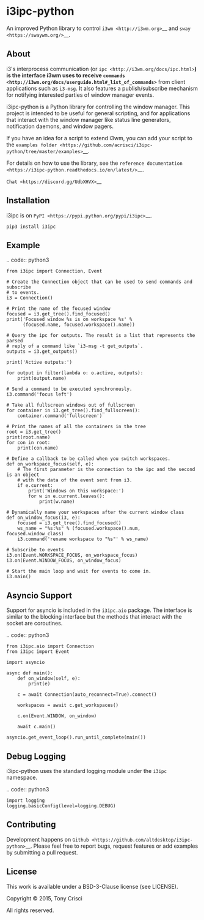 i3ipc-python
============

An improved Python library to control `i3wm <http://i3wm.org>`__ and `sway <https://swaywm.org/>`__.

About
-----

i3's interprocess communication (or `ipc <http://i3wm.org/docs/ipc.html>`__) is the interface i3wm uses to receive `commands <http://i3wm.org/docs/userguide.html#_list_of_commands>`__ from client applications such as ``i3-msg``. It also features a publish/subscribe mechanism for notifying interested parties of window manager events.

i3ipc-python is a Python library for controlling the window manager.  This project is intended to be useful for general scripting, and for applications that interact with the window manager like status line generators, notification daemons, and window pagers.

If you have an idea for a script to extend i3wm, you can add your script to the `examples folder <https://github.com/acrisci/i3ipc-python/tree/master/examples>`__.

For details on how to use the library, see the `reference documentation <https://i3ipc-python.readthedocs.io/en/latest/>`__.

`Chat <https://discord.gg/UdbXHVX>`__

Installation
------------

i3ipc is on `PyPI <https://pypi.python.org/pypi/i3ipc>`__.

``pip3 install i3ipc``

Example
-------

.. code:: python3

    from i3ipc import Connection, Event

    # Create the Connection object that can be used to send commands and subscribe
    # to events.
    i3 = Connection()

    # Print the name of the focused window
    focused = i3.get_tree().find_focused()
    print('Focused window %s is on workspace %s' %
          (focused.name, focused.workspace().name))

    # Query the ipc for outputs. The result is a list that represents the parsed
    # reply of a command like `i3-msg -t get_outputs`.
    outputs = i3.get_outputs()

    print('Active outputs:')

    for output in filter(lambda o: o.active, outputs):
        print(output.name)

    # Send a command to be executed synchronously.
    i3.command('focus left')

    # Take all fullscreen windows out of fullscreen
    for container in i3.get_tree().find_fullscreen():
        container.command('fullscreen')

    # Print the names of all the containers in the tree
    root = i3.get_tree()
    print(root.name)
    for con in root:
        print(con.name)

    # Define a callback to be called when you switch workspaces.
    def on_workspace_focus(self, e):
        # The first parameter is the connection to the ipc and the second is an object
        # with the data of the event sent from i3.
        if e.current:
            print('Windows on this workspace:')
            for w in e.current.leaves():
                print(w.name)

    # Dynamically name your workspaces after the current window class
    def on_window_focus(i3, e):
        focused = i3.get_tree().find_focused()
        ws_name = "%s:%s" % (focused.workspace().num, focused.window_class)
        i3.command('rename workspace to "%s"' % ws_name)

    # Subscribe to events
    i3.on(Event.WORKSPACE_FOCUS, on_workspace_focus)
    i3.on(Event.WINDOW_FOCUS, on_window_focus)

    # Start the main loop and wait for events to come in.
    i3.main()

Asyncio Support
---------------

Support for asyncio is included in the ``i3ipc.aio`` package. The interface is similar to the blocking interface but the methods that interact with the socket are coroutines.

.. code:: python3

    from i3ipc.aio import Connection
    from i3ipc import Event

    import asyncio

    async def main():
        def on_window(self, e):
            print(e)

        c = await Connection(auto_reconnect=True).connect()

        workspaces = await c.get_workspaces()

        c.on(Event.WINDOW, on_window)

        await c.main()

    asyncio.get_event_loop().run_until_complete(main())

Debug Logging
-------------

i3ipc-python uses the standard logging module under the `i3ipc` namespace.

.. code:: python3

    import logging
    logging.basicConfig(level=logging.DEBUG)


Contributing
------------

Development happens on `Github <https://github.com/altdesktop/i3ipc-python>`__. Please feel free to report bugs, request features or add examples by submitting a pull request.

License
-------

This work is available under a BSD-3-Clause license (see LICENSE).

Copyright © 2015, Tony Crisci

All rights reserved.
